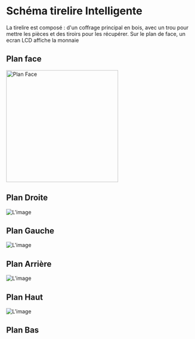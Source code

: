 # Schéma tirelire Intelligente #

<p> La tirelire est composé : d'un coffrage principal en bois, avec un trou pour mettre les pièces et des tiroirs pour les récupérer. Sur le plan de face,
un ecran LCD affiche la monnaie </p>

## Plan face ##

<img src="../../Images/PlanFace.png" alt="Plan Face" height="300"/>

## Plan Droite ##

![L'image](../Images/image1.png "Title")

## Plan Gauche ##

![L'image](../Images/image1.png "Title")

## Plan Arrière ##

![L'image](../Images/image1.png "Title")

## Plan Haut ##

![L'image](../Images/image1.png "Title")

## Plan Bas ##

